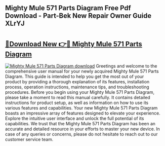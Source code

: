 ## Mighty Mule 571 Parts Diagram Free Pdf Download - Part-Bek New Repair Owner Guide XLrYJ

# <h2><a href="http://dfmdh1.blite.top/?on=Mighty+Mule+571+Parts+Diagram">🔗Download New 👉🔴 Mighty Mule 571 Parts Diagram</a></h2>

[![Mighty Mule 571 Parts Diagram download](https://i.imgur.com/lujVjoI.png)](http://dfmdh1.blite.top/?on=Mighty+Mule+571+Parts+Diagram)
Greetings and welcome to the comprehensive user manual for your newly acquired Mighty Mule 571 Parts Diagram. This guide is intended to help you get the most out of your product by providing a thorough explanation of its features, installation process, operation instructions, maintenance tips, and troubleshooting procedures. Before you begin using your Mighty Mule 571 Parts Diagram, please take a moment to read this manual carefully. It contains detailed instructions for product setup, as well as information on how to use its various features and capabilities. Your new Mighty Mule 571 Parts Diagram boasts an impressive array of features designed to elevate your experience. Explore the intuitive user interface and unlock the full potential of its capabilities. We trust that the Mighty Mule 571 Parts Diagram has been an accurate and detailed resource in your efforts to master your new device. In case of any queries or concerns, please do not hesitate to reach out to our customer service team.
